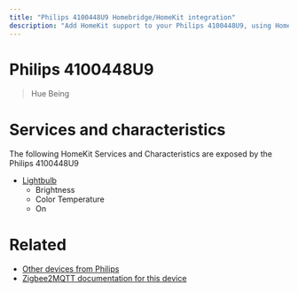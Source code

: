 ```yaml
---
title: "Philips 4100448U9 Homebridge/HomeKit integration"
description: "Add HomeKit support to your Philips 4100448U9, using Homebridge, Zigbee2MQTT and homebridge-z2m."
---
```

<!---
This file has been GENERATED using src/docgen/docgen.ts
DO NOT EDIT THIS FILE MANUALLY!
-->
# Philips 4100448U9
> Hue Being


# Services and characteristics
The following HomeKit Services and Characteristics are exposed by
the Philips 4100448U9

* [Lightbulb](../../light.md)
  * Brightness
  * Color Temperature
  * On


# Related
* [Other devices from Philips](../index.md#philips)
* [Zigbee2MQTT documentation for this device](https://www.zigbee2mqtt.io/devices/4100448U9.html)